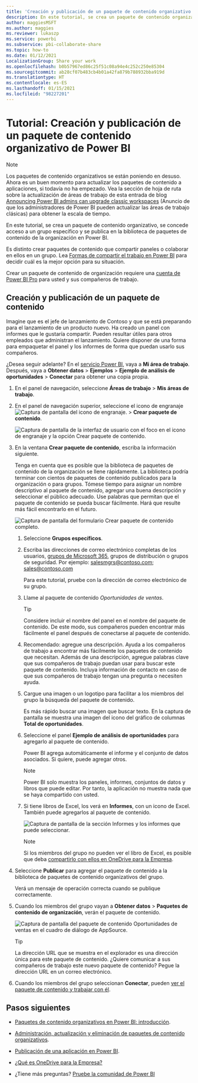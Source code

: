 ```yaml
---
title: 'Creación y publicación de un paquete de contenido organizativo: Power BI'
description: En este tutorial, se crea un paquete de contenido organizativo, se restringe el acceso a un grupo específico y se publica en la biblioteca de paquetes de contenido de la organización en Power BI.
author: maggiesMSFT
ms.author: maggies
ms.reviewer: lukaszp
ms.service: powerbi
ms.subservice: pbi-collaborate-share
ms.topic: how-to
ms.date: 01/12/2021
LocalizationGroup: Share your work
ms.openlocfilehash: b0b57967ed86c25f51c08a94e4c252c250e85304
ms.sourcegitcommit: ab28cf07b483cb4b01a42fa879b788932bba919d
ms.translationtype: HT
ms.contentlocale: es-ES
ms.lasthandoff: 01/15/2021
ms.locfileid: "98227201"
---
```

# <a name="tutorial-create-and-publish-a-power-bi-organizational-content-pack"></a>Tutorial: Creación y publicación de un paquete de contenido organizativo de Power BI

> [!NOTE]
> Los paquetes de contenido organizativos se están poniendo en desuso. Ahora es un buen momento para actualizar los paquetes de contenido a aplicaciones, si todavía no ha empezado. Vea la sección de hoja de ruta sobre la actualización de áreas de trabajo de esta entrada de blog [Announcing Power BI admins can upgrade classic workspaces](https://powerbi.microsoft.com/blog/announcing-power-bi-admins-can-upgrade-classic-workspaces-and-roadmap-update/) (Anuncio de que los administradores de Power BI pueden actualizar las áreas de trabajo clásicas) para obtener la escala de tiempo.
> 

En este tutorial, se crea un paquete de contenido organizativo, se concede acceso a un grupo específico y se publica en la biblioteca de paquetes de contenido de la organización en Power BI.

Es distinto crear paquetes de contenido que compartir paneles o colaborar en ellos en un grupo. Lea [Formas de compartir el trabajo en Power BI](service-how-to-collaborate-distribute-dashboards-reports.md) para decidir cuál es la mejor opción para su situación.

Crear un paquete de contenido de organización requiere una [cuenta de Power BI Pro](https://powerbi.microsoft.com/pricing) para usted y sus compañeros de trabajo.

## <a name="create-and-publish-a-content-pack"></a>Creación y publicación de un paquete de contenido

Imagine que es el jefe de lanzamiento de Contoso y que se está preparando para el lanzamiento de un producto nuevo.  Ha creado un panel con informes que le gustaría compartir. Pueden resultar útiles para otros empleados que administran el lanzamiento. Quiere disponer de una forma para empaquetar el panel y los informes de forma que puedan usarlo sus compañeros.

¿Desea seguir adelante? En el [servicio Power BI](https://powerbi.com), vaya a **Mi área de trabajo**. Después, vaya a **Obtener datos** > **Ejemplos** > **Ejemplo de análisis de oportunidades** > **Conectar** para obtener una copia propia.

1. En el panel de navegación, seleccione **Áreas de trabajo** > **Mis áreas de trabajo**.

1. En el panel de navegación superior, seleccione el icono de engranaje ![Captura de pantalla del icono de engranaje.](media/service-organizational-content-pack-create-and-publish/cog.png) > **Crear paquete de contenido**.

   ![Captura de pantalla de la interfaz de usuario con el foco en el icono de engranaje y la opción Crear paquete de contenido.](media/service-organizational-content-pack-create-and-publish/pbi_create_contpk.png)

1. En la ventana **Crear paquete de contenido**, escriba la información siguiente.  

   Tenga en cuenta que es posible que la biblioteca de paquetes de contenido de la organización se llene rápidamente. La biblioteca podría terminar con cientos de paquetes de contenido publicados para la organización o para grupos. Tómese tiempo para asignar un nombre descriptivo al paquete de contenido, agregar una buena descripción y seleccionar el público adecuado.  Use palabras que permitan que el paquete de contenido se pueda buscar fácilmente. Hará que resulte más fácil encontrarlo en el futuro.

      ![Captura de pantalla del formulario Crear paquete de contenido completo.](media/service-organizational-content-pack-create-and-publish/cpwindow.png)

    1. Seleccione **Grupos específicos**.

    1. Escriba las direcciones de correo electrónico completas de los usuarios, [grupos de Microsoft 365](https://support.office.com/article/Create-a-group-in-Office-365-7124dc4c-1de9-40d4-b096-e8add19209e9), grupos de distribución o grupos de seguridad. Por ejemplo: salesmgrs@contoso.com; sales@contoso.com

        Para este tutorial, pruebe con la dirección de correo electrónico de su grupo.

    1. Llame al paquete de contenido *Oportunidades de ventas*.

        > [!TIP]
        > Considere incluir el nombre del panel en el nombre del paquete de contenido. De este modo, sus compañeros pueden encontrar más fácilmente el panel después de conectarse al paquete de contenido.

    1. Recomendado: agregue una descripción. Ayuda a los compañeros de trabajo a encontrar más fácilmente los paquetes de contenido que necesitan. Además de una descripción, agregue palabras clave que sus compañeros de trabajo puedan usar para buscar este paquete de contenido. Incluya información de contacto en caso de que sus compañeros de trabajo tengan una pregunta o necesiten ayuda.

    1. Cargue una imagen o un logotipo para facilitar a los miembros del grupo la búsqueda del paquete de contenido.

        Es más rápido buscar una imagen que buscar texto. En la captura de pantalla se muestra una imagen del icono del gráfico de columnas **Total de oportunidades**.

    1. Seleccione el panel **Ejemplo de análisis de oportunidades** para agregarlo al paquete de contenido.

        Power BI agrega automáticamente el informe y el conjunto de datos asociados. Si quiere, puede agregar otros.

       > [!NOTE]
       > Power BI solo muestra los paneles, informes, conjuntos de datos y libros que puede editar. Por tanto, la aplicación no muestra nada que se haya compartido con usted.

   1. Si tiene libros de Excel, los verá en **Informes**, con un icono de Excel. También puede agregarlos al paquete de contenido.

      ![Captura de pantalla de la sección Informes y los informes que puede seleccionar.](media/service-organizational-content-pack-create-and-publish/pbi_orgcontpkexcel.png)

      > [!NOTE]
      > Si los miembros del grupo no pueden ver el libro de Excel, es posible que deba [compartirlo con ellos en OneDrive para la Empresa](https://support.office.com/article/Share-documents-or-folders-in-Office-365-1fe37332-0f9a-4719-970e-d2578da4941c).

1. Seleccione **Publicar** para agregar el paquete de contenido a la biblioteca de paquetes de contenido organizativos del grupo.  

   Verá un mensaje de operación correcta cuando se publique correctamente.

1. Cuando los miembros del grupo vayan a **Obtener datos** > **Paquetes de contenido de organización**, verán el paquete de contenido.

   ![Captura de pantalla del paquete de contenido Oportunidades de ventas en el cuadro de diálogo de AppSource.](media/service-organizational-content-pack-create-and-publish/powerbi-find-content-pack-organization.png)

   > [!TIP]
   > La dirección URL que se muestra en el explorador es una dirección única para este paquete de contenido.  ¿Quiere comunicar a sus compañeros de trabajo este nuevo paquete de contenido?  Pegue la dirección URL en un correo electrónico.

1. Cuando los miembros del grupo seleccionan **Conectar**, pueden [ver el paquete de contenido y trabajar con él](service-organizational-content-pack-copy-refresh-access.md).

## <a name="next-steps"></a>Pasos siguientes

* [Paquetes de contenido organizativos en Power BI: introducción](service-organizational-content-pack-introduction.md).

* [Administración, actualización y eliminación de paquetes de contenido organizativos](service-organizational-content-pack-manage-update-delete.md).

* [Publicación de una aplicación en Power BI](service-create-distribute-apps.md).

* [¿Qué es OneDrive para la Empresa?](https://support.office.com/article/What-is-OneDrive-for-Business-187f90af-056f-47c0-9656-cc0ddca7fdc2)

* ¿Tiene más preguntas? [Pruebe la comunidad de Power BI](https://community.powerbi.com/)
